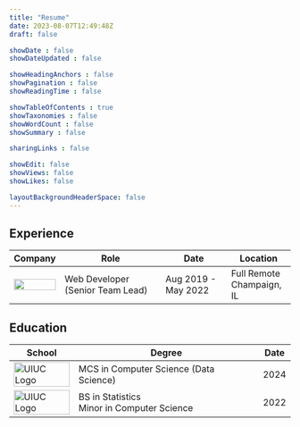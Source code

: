 ```yaml
---
title: "Resume"
date: 2023-08-07T12:49:48Z
draft: false

showDate : false
showDateUpdated : false

showHeadingAnchors : false
showPagination : false
showReadingTime : false

showTableOfContents : true
showTaxonomies : false 
showWordCount : false
showSummary : false

sharingLinks : false

showEdit: false
showViews: false
showLikes: false

layoutBackgroundHeaderSpace: false
---
```


## Experience

<table>
    <thead>
        <tr>
            <th>Company</th>
            <th>Role</th>
            <th>Date</th>
            <th>Location</th>
        </tr>
    </thead>
    <tbody>
        <tr>
            <td style="vertical-align: middle;"><img class="customEntitityLogo" src="/resume/ATLAS.png" style="max-width: 100px; width: 100%; height: auto;"></td>
            <td style="vertical-align: middle;">Web Developer (Senior Team Lead)</td>
            <td style="vertical-align: middle;">Aug 2019 - May 2022</td>
            <td style="vertical-align: middle;">Full Remote</br>Champaign, IL</td>
        </tr>
    </tbody>
</table>

## Education

<table>
    <thead>
        <tr>
            <th>School</th>
            <th>Degree</th>
            <th>Date</th>
        </tr>
    </thead>
    <tbody>
        <tr>
            <td style="vertical-align: middle;"><img class="customEntitityLogo" src="/resume/UIUC.png" alt="UIUC Logo" style="max-width: 100px; width: 100%; height: auto;"/></td>
            <td style="vertical-align: middle;">MCS in Computer Science (Data Science)</td>
            <td style="vertical-align: middle;">2024</td>
        </tr>
        <tr>
            <td style="vertical-align: middle;"><img class="customEntitityLogo" src="/resume/UIUC.png" alt="UIUC Logo" style="max-width: 100px; width: 100%; height: auto;"/></td>
            <td style="vertical-align: middle;">BS in Statistics<br>Minor in Computer Science</td>
            <td style="vertical-align: middle;">2022</td>
        </tr>
    </tbody>
</table>
